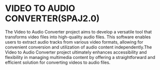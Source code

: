 # VIDEO TO AUDIO CONVERTER(SPAJ2.0)
The Video to Audio Converter project aims to develop a versatile tool that transforms video files into high-quality audio files. This software enables users to extract audio tracks from various video formats, allowing for convenient conversion and utilization of audio content independently.The Video to Audio Converter project ultimately enhances accessibility and flexibility in managing multimedia content by offering a straightforward and efficient solution for converting videos to audio files.
